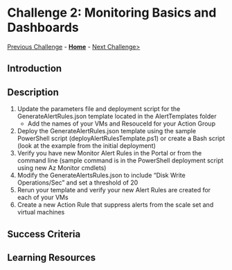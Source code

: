 # Challenge 2: Monitoring Basics and Dashboards

[Previous Challenge](./01-Alerts-Activity-Logs-And-Service-Health.md) - **[Home](../README.md)** - [Next Challenge>](./03-Azure-Monitor-For-Virtual-Machines.md)

## Introduction

## Description

1. Update the parameters file and deployment script for the GenerateAlertRules.json template located in the AlertTemplates folder
    - Add the names of your VMs and ResouceId for your Action Group
2. Deploy the GenerateAlertRules.json template using the sample PowerShell script (deployAlertRulesTemplate.ps1) or create a Bash script (look at the example from the initial deployment)
3. Verify you have new Monitor Alert Rules in the Portal or from the command line (sample command is in the PowerShell deployment script using new Az Monitor cmdlets)
4. Modify the GenerateAlertsRules.json to include “Disk Write Operations/Sec” and set a threshold of 20
5. Rerun your template and verify your new Alert Rules are created for each of your VMs
6. Create a new Action Rule that suppress alerts from the scale set and virtual machines

## Success Criteria

## Learning Resources
